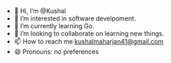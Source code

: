 - 👋 Hi, I’m @Kushal
- 👀 I’m interested in software develpoment.
- 🌱 I’m currently learning Go.
- 💞️ I’m looking to collaborate on learning new things. 
- 📫 How to reach me kushalmaharjan41@gmail.com
- 😄 Pronouns: no preferences

<!---
P1x3LEnma/P1x3LEnma is a ✨ special ✨ repository because its `README.md` (this file) appears on your GitHub profile.
You can click the Preview link to take a look at your changes.
--->
